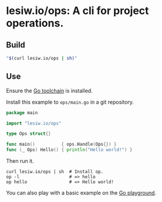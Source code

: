 # lesiw.io/ops: A cli for project operations.

## Build

``` sh
"$(curl lesiw.io/ops | sh)"
```

## Use

Ensure the [Go toolchain][go] is installed.

Install this example to `ops/main.go` in a git repository.

``` go
package main

import "lesiw.io/ops"

type Ops struct{}

func main()          { ops.Handle(Ops{}) }
func (_ Ops) Hello() { println("Hello world!") }
```

Then run it.

```shell
curl lesiw.io/ops | sh  # Install op.
op -l                   # => hello
op hello                # => Hello world!
```

You can also play with a basic example on the [Go playground][play].

[go]: https://go.dev/doc/install
[play]: https://go.dev/play/p/YcUCt5RLoPR
